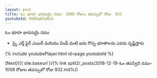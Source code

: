 ```yaml
---
layout: post
title: ఓం భూహ భావనయై నమః- 1008 రోజుల తపస్సులో రోజు  933
youtubeId: RSBbq83uN14
---
```

 
 
 ఓం భూహ భావనయై నమః  
 
 -  స్కై ఎర్త్ ఫైర్ ఎయిర్ మరియు విండ్ వంటి ఐదు గొప్ప భూతాలను ఎవరు సృష్టిస్తారు 
 
  
 
  
 
 
 
 
 
 


{% include youtubePlayer.html id=page.youtubeId %}
 
[Next]({{ site.baseurl }}{% link  split2/_posts/2018-12-19-ఓం తపస్విని నమః- 1008 రోజుల తపస్సులో రోజు  932.md%})
 
